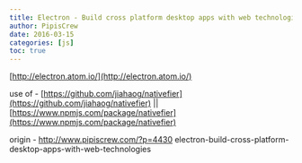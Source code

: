 ```yaml
---
title: Electron - Build cross platform desktop apps with web technologies
author: PipisCrew
date: 2016-03-15
categories: [js]
toc: true
---
```


[http://electron.atom.io/](http://electron.atom.io/)

use of - [https://github.com/jiahaog/nativefier](https://github.com/jiahaog/nativefier) || [https://www.npmjs.com/package/nativefier](https://www.npmjs.com/package/nativefier)

origin - http://www.pipiscrew.com/?p=4430 electron-build-cross-platform-desktop-apps-with-web-technologies